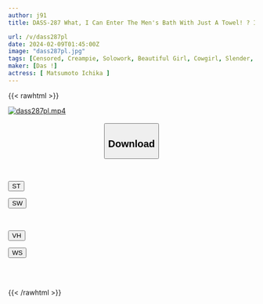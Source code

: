 ```yaml
---
author: j91
title: DASS-287 What, I Can Enter The Men's Bath With Just A Towel! ? I Don't Like It Though! ? Massive Creampie In An Embarrassing Shameful Mission! ! Gain Fans! ? Extreme Full Erection Mixed Bath Trip In Yu○hara Hot Spring Ichika Matsumoto

url: /v/dass287pl
date: 2024-02-09T01:45:00Z
image: "dass287pl.jpg"
tags: [Censored, Creampie, Solowork, Beautiful Girl, Cowgirl, Slender, Hot Spring	]
maker: [Das !]
actress: [ Matsumoto Ichika ]
---
```



{{< rawhtml >}}

<div class="video" data-videoid="Ldx88aKeydHRXXM">
    <a href="javascript:;">
        <img src="/v/dass287pl/dass287pl.jpg" width="WIDTH" height="HEIGHT" alt="dass287pl.mp4" loading="lazy">
    </a>
</div>

<script type="text/javascript" src="https://j91.asia/asset/on-demand-st.js"></script>

<br>
  <link rel="stylesheet" href="https://j91.asia/asset/bs5.css">
  
  <center>
  <button class="btn btn-primary" type="button" data-bs-toggle="collapse" data-bs-target=".multi-collapse" aria-expanded="false" aria-controls="multiCollapseExample1 multiCollapseExample2"><h2>Download</h2></button></center>
</p>
<div class="row">
  <div class="col">
    <div class="collapse multi-collapse" id="multiCollapseExample1">
      <div class="card card-body">
	      	      <br>
<div class="buttons">  
<p><a href="https://streamtape.to/v/Ldx88aKeydHRXXM" target="_blank"><button class="btn-hover color-3"><i class="fa fa-download"></i> ST</button></a></p>
<p><a href="https://flaswish.com/br5en0u0s0a3" target="_blank"><button class="btn-hover color-2"><i class="fa fa-download"></i> SW</button></a></p></div>
    </div>
  </div>
</div>
  <div class="col">
    <div class="collapse multi-collapse" id="multiCollapseExample2">
      <div class="card card-body">
	      <br>
<div class="buttons">
<p><a href="javascript:;" target="_blank"><button class="btn-hover color-9"><i class="fa fa-download"></i> VH</button></a></p>
<p><a href="javascript:;" target="_blank"><button class="btn-hover color-8"><i class="fa fa-download"></i> WS</button></a></p></div>
<br><br>
      </div>
    </div>
  </div>
</div>

{{< /rawhtml >}}